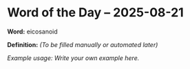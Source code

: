 # Word of the Day – 2025-08-21

**Word:** eicosanoid

**Definition:** _(To be filled manually or automated later)_

*Example usage:* _Write your own example here._
